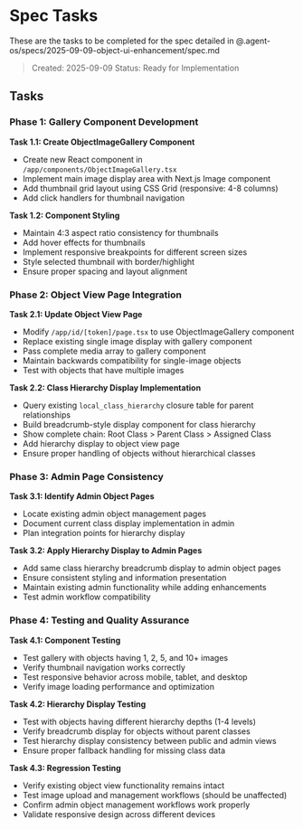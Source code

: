 # Spec Tasks

These are the tasks to be completed for the spec detailed in @.agent-os/specs/2025-09-09-object-ui-enhancement/spec.md

> Created: 2025-09-09
> Status: Ready for Implementation

## Tasks

### Phase 1: Gallery Component Development

**Task 1.1: Create ObjectImageGallery Component**
- Create new React component in `/app/components/ObjectImageGallery.tsx`
- Implement main image display area with Next.js Image component
- Add thumbnail grid layout using CSS Grid (responsive: 4-8 columns)
- Add click handlers for thumbnail navigation

**Task 1.2: Component Styling**
- Maintain 4:3 aspect ratio consistency for thumbnails
- Add hover effects for thumbnails
- Implement responsive breakpoints for different screen sizes
- Style selected thumbnail with border/highlight
- Ensure proper spacing and layout alignment

### Phase 2: Object View Page Integration

**Task 2.1: Update Object View Page**
- Modify `/app/id/[token]/page.tsx` to use ObjectImageGallery component
- Replace existing single image display with gallery component
- Pass complete media array to gallery component
- Maintain backwards compatibility for single-image objects
- Test with objects that have multiple images

**Task 2.2: Class Hierarchy Display Implementation**
- Query existing `local_class_hierarchy` closure table for parent relationships
- Build breadcrumb-style display component for class hierarchy
- Show complete chain: Root Class > Parent Class > Assigned Class
- Add hierarchy display to object view page
- Ensure proper handling of objects without hierarchical classes

### Phase 3: Admin Page Consistency

**Task 3.1: Identify Admin Object Pages**
- Locate existing admin object management pages
- Document current class display implementation in admin
- Plan integration points for hierarchy display

**Task 3.2: Apply Hierarchy Display to Admin Pages**
- Add same class hierarchy breadcrumb display to admin object pages
- Ensure consistent styling and information presentation
- Maintain existing admin functionality while adding enhancements
- Test admin workflow compatibility

### Phase 4: Testing and Quality Assurance

**Task 4.1: Component Testing**
- Test gallery with objects having 1, 2, 5, and 10+ images
- Verify thumbnail navigation works correctly
- Test responsive behavior across mobile, tablet, and desktop
- Verify image loading performance and optimization

**Task 4.2: Hierarchy Display Testing**
- Test with objects having different hierarchy depths (1-4 levels)
- Verify breadcrumb display for objects without parent classes
- Test hierarchy display consistency between public and admin views
- Ensure proper fallback handling for missing class data

**Task 4.3: Regression Testing**
- Verify existing object view functionality remains intact
- Test image upload and management workflows (should be unaffected)
- Confirm admin object management workflows work properly
- Validate responsive design across different devices